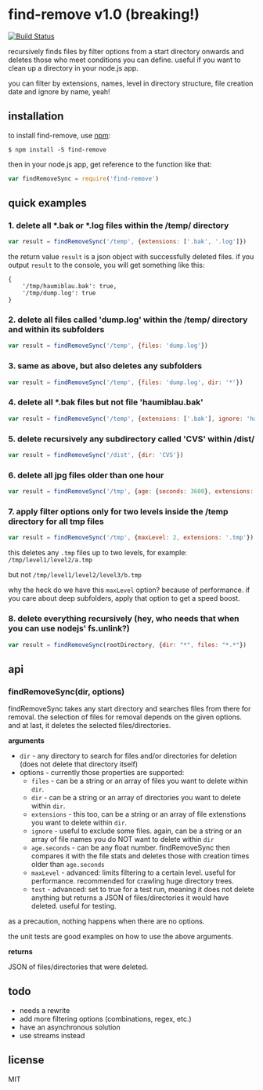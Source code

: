 # find-remove v1.0 (breaking!)

[![Build Status](https://travis-ci.org/binarykitchen/find-remove.png?branch=master)](https://travis-ci.org/binarykitchen/find-remove)

recursively finds files by filter options from a start directory onwards and deletes those who meet conditions you can define. useful if you want to clean up a directory in your node.js app.

you can filter by extensions, names, level in directory structure, file creation date and ignore by name, yeah!

## installation

to install find-remove, use [npm](http://github.com/isaacs/npm):

    $ npm install -S find-remove

then in your node.js app, get reference to the function like that:

```javascript
var findRemoveSync = require('find-remove')
```

## quick examples

### 1. delete all *.bak or *.log files within the /temp/ directory

```javascript
var result = findRemoveSync('/temp', {extensions: ['.bak', '.log']})
```

the return value `result` is a json object with successfully deleted files. if you output `result` to the console, you will get something like this:

```
{
    '/tmp/haumiblau.bak': true,
    '/tmp/dump.log': true
}
```

### 2. delete all files called 'dump.log' within the /temp/ directory and within its subfolders

```javascript
var result = findRemoveSync('/temp', {files: 'dump.log'})
```

### 3. same as above, but also deletes any subfolders

```javascript
var result = findRemoveSync('/temp', {files: 'dump.log', dir: '*'})
```

### 4. delete all *.bak files but not file 'haumiblau.bak'

```javascript
var result = findRemoveSync('/temp', {extensions: ['.bak'], ignore: 'haumiblau.bak'})
```

### 5. delete recursively any subdirectory called 'CVS' within /dist/

```javascript
var result = findRemoveSync('/dist', {dir: 'CVS'})
```

### 6. delete all jpg files older than one hour

```javascript
var result = findRemoveSync('/tmp', {age: {seconds: 3600}, extensions: '.jpg'})
```

### 7. apply filter options only for two levels inside the /temp directory for all tmp files

```javascript
var result = findRemoveSync('/tmp', {maxLevel: 2, extensions: '.tmp'})
```

this deletes any `.tmp` files up to two levels, for example: `/tmp/level1/level2/a.tmp`

but not `/tmp/level1/level2/level3/b.tmp`

why the heck do we have this `maxLevel` option? because of performance. if you care about deep subfolders, apply that option to get a speed boost.

### 8. delete everything recursively (hey, who needs that when you can use nodejs' fs.unlink?)

```javascript
var result = findRemoveSync(rootDirectory, {dir: "*", files: "*.*"})
```

## api

### findRemoveSync(dir, options)

findRemoveSync takes any start directory and searches files from there for removal. the selection of files for removal depends on the given options. and at last, it deletes the selected files/directories.

__arguments__

* `dir` - any directory to search for files and/or directories for deletion (does not delete that directory itself)
* options - currently those properties are supported:
    * `files` - can be a string or an array of files you want to delete within `dir`.
    * `dir` - can be a string or an array of directories you want to delete within `dir`.
    * `extensions` - this too, can be a string or an array of file extenstions you want to delete within `dir`.
    * `ignore` - useful to exclude some files. again, can be a string or an array of file names you do NOT want to delete within `dir`
    * `age.seconds` - can be any float number. findRemoveSync then compares it with the file stats and deletes those with creation times older than `age.seconds`
    * `maxLevel` - advanced: limits filtering to a certain level. useful for performance. recommended for crawling huge directory trees.
    * `test` - advanced: set to true for a test run, meaning it does not delete anything but returns a JSON of files/directories it would have deleted. useful for testing.

as a precaution, nothing happens when there are no options.

the unit tests are good examples on how to use the above arguments.

__returns__

JSON of files/directories that were deleted.

## todo

* needs a rewrite
* add more filtering options (combinations, regex, etc.)
* have an asynchronous solution
* use streams instead

## license

MIT
